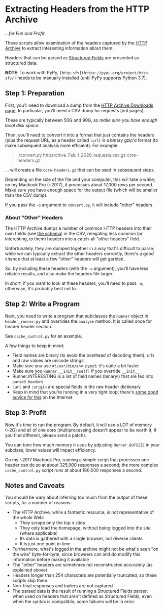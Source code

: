 
# Extracting Headers from the HTTP Archive

_...for Fun and Profit._

These scripts allow examination of the headers captured by the [HTTP Archive](https://httparchive.org) to extract interesting information about them.

Headers that can be parsed as [Structured Fields](https://httpwg.org/http-extensions/draft-ietf-httpbis-header-structure.html) are presented as structured data.

**NOTE**: To work with PyPy, `[http-sfv](https://pypi.org/project/http-sfv/)` needs to be manually installed (until PyPy supports Python 3.7).


## Step 1: Preparation

First, you'll need to download a dump from the [HTTP Archive Downloads page](https://legacy.httparchive.org/downloads.php). In particular, you'll need a CSV dump for requests (not pages).

These are typically between 50G and 90G, so *make sure you have enough local disk space*.

Then, you'll need to convert it into a format that just contains the headers (plus the request URL, as a header called `:url`) in a binary gzip'd format (to make subsequent analysis more efficient). For example:

> ./convert.py httparchive_Feb_1_2020_requests.csv.gz core-headers.gz

... will create a file `core-headers.gz` that can be used in subsequent steps.

Depending on the size of the file and your computer, this will take a while; on my Macbook Pro (~2017), it processes about 17,000 rows per second. Make sure you have enough space for the output file (which will be smaller than the CSV dump).

If you pass the `-o` argument to `convert.py`, it will include "other" headers.

### About "Other" Headers

The HTTP Archive dumps a number of common HTTP headers into their own fields  (see [the schema](https://legacy.httparchive.org/downloads/httparchive_schema.sql)) in the CSV, relegating less common (or interesting, to them) headers into a catch-all "other headers" field. 

Unfortunately, they are dumped together in a way that's difficult to parse; while we can typically extract the other headers correctly, there's a good chance that at least a few "other" headers will get garbled.

So, by including these headers (with the `-o` argument), you'll have less reliable results, and also make the headers file larger.

In short, if you want to look at these headers, you'll need to pass `-o`; otherwise, it's probably best not to.

## Step 2: Write a Program

Next, you need to write a program that subclasses the `Runner` object in `header_runner.py` and overrides the `analyse` method. It is called once for header header section.

See `cache_control.py` for an example.

A few things to keep in mind:

* Field names are binary (to avoid the overhead of decoding them); urls and raw values are unicode strings
* Make sure you use `#!/usr/bin/env pypy3`; it's quite a bit faster
* Make sure you `Runner.__init__(self)` if you override `__init__`
* Runner.INTERESTING is a list of field names (binary!) that are fed into `parsed_headers`
* `:url` and `:origin` are special fields in the raw header dictionary
* Keep in mind that you're running in a very tight loop; there's [some good advice for this](https://codereview.stackexchange.com/questions/117080/efficiently-processing-large-100-mb-structured-binary-data-in-python-3) on the Internet

## Step 3: Profit

Now it's time to run the program. By default, it will use a LOT of memory (~2G) and all of one core (multiprocessing doesn't appear to be worth it; if you find different, please send a patch).

You can tune how much memory it uses by adjusting `Runner.BUFSIZE` in your subclass; lower values will impact efficiency.

On my ~2017 Macbook Pro, running a simple script that processes one header can do so at about 325,000 responses a second; the more complex `cache_control.py` script runs at about 180,000 responses a second.

## Notes and Caveats

You should be wary about inferring too much from the output of these scripts, for a number of reasons:

* The HTTP Archive, while a fantastic resource, is not representative of the whole Web:
  * They scrape only the top n sites
  * They only load the homepage, without being logged into the site (where applicable)
  * Its data is gathered with a single browser, not diverse clients
  * It is just one point in time
* Furthermore, what's logged in the archive might not be what's seen "on the wire" byte-for-byte, since browsers can and do modify this information before making it available 
* The "other" headers are sometimes not reconstructed accurately (as explained above)
* Headers longer than 254 characters are potentially truncated, so these scripts skip them
* Non-final responses and trailers are not captured
* The parsed data is the result of running a Structured Fields parser; when used on headers that aren't defined as Structured Fields, even when the syntax is compatible, some failures will be in error.
